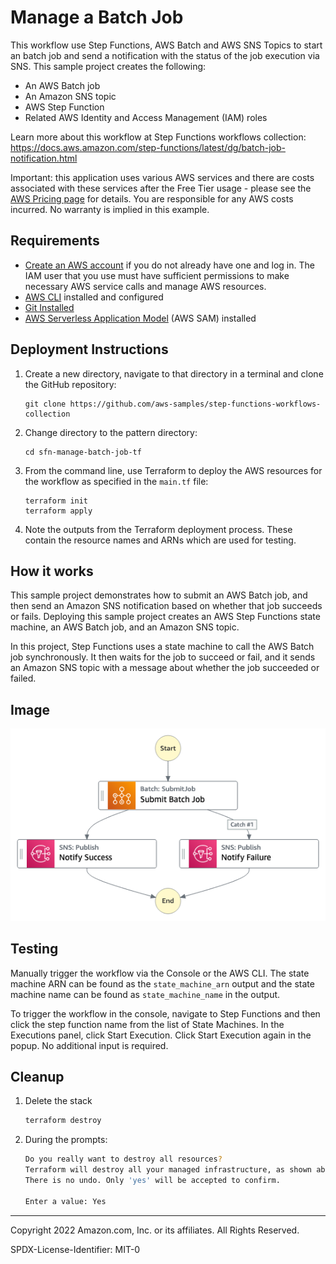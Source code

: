 # Manage a Batch Job

This workflow use Step Functions, AWS Batch and AWS SNS Topics to start an batch job and send a notification with the status of the job execution via SNS. This sample project creates the following:

* An AWS Batch job
* An Amazon SNS topic
* AWS Step Function
* Related AWS Identity and Access Management (IAM) roles

Learn more about this workflow at Step Functions workflows collection: https://docs.aws.amazon.com/step-functions/latest/dg/batch-job-notification.html

Important: this application uses various AWS services and there are costs associated with these services after the Free Tier usage - please see the [AWS Pricing page](https://aws.amazon.com/pricing/) for details. You are responsible for any AWS costs incurred. No warranty is implied in this example.

## Requirements

* [Create an AWS account](https://portal.aws.amazon.com/gp/aws/developer/registration/index.html) if you do not already have one and log in. The IAM user that you use must have sufficient permissions to make necessary AWS service calls and manage AWS resources.
* [AWS CLI](https://docs.aws.amazon.com/cli/latest/userguide/install-cliv2.html) installed and configured
* [Git Installed](https://git-scm.com/book/en/v2/Getting-Started-Installing-Git)
* [AWS Serverless Application Model](https://docs.aws.amazon.com/serverless-application-model/latest/developerguide/serverless-sam-cli-install.html) (AWS SAM) installed

## Deployment Instructions

1. Create a new directory, navigate to that directory in a terminal and clone the GitHub repository:
    ``` 
    git clone https://github.com/aws-samples/step-functions-workflows-collection
    ```
1. Change directory to the pattern directory:
    ```
    cd sfn-manage-batch-job-tf
    ```
1. From the command line, use Terraform to deploy the AWS resources for the workflow as specified in the ```main.tf``` file:
    ```
    terraform init
    terraform apply
    ```
1. Note the outputs from the Terraform deployment process. These contain the resource names and ARNs which are used for testing.

## How it works

This sample project demonstrates how to submit an AWS Batch job, and then send an Amazon SNS notification based on whether that job succeeds or fails. Deploying this sample project creates an AWS Step Functions state machine, an AWS Batch job, and an Amazon SNS topic.

In this project, Step Functions uses a state machine to call the AWS Batch job synchronously. It then waits for the job to succeed or fail, and it sends an Amazon SNS topic with a message about whether the job succeeded or failed.

## Image

![image](./resources/statemachine.png)

## Testing


Manually trigger the workflow via the Console or the AWS CLI.  The state machine ARN can be found as the ```state_machine_arn``` output and the state machine name can be found as ```state_machine_name``` in the output.

To trigger the workflow in the console, navigate to Step Functions and then click the step function name from the list of State Machines.  In the Executions panel, click Start Execution.  Click Start Execution again in the popup.  No additional input is required.

## Cleanup
 
1. Delete the stack
    ```bash
    terraform destroy
    ```
1. During the prompts:
    ```bash
    Do you really want to destroy all resources?
    Terraform will destroy all your managed infrastructure, as shown above.
    There is no undo. Only 'yes' will be accepted to confirm.

    Enter a value: Yes
    ```
----
Copyright 2022 Amazon.com, Inc. or its affiliates. All Rights Reserved.

SPDX-License-Identifier: MIT-0
